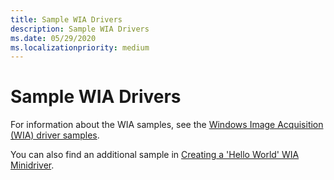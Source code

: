 ```yaml
---
title: Sample WIA Drivers
description: Sample WIA Drivers
ms.date: 05/29/2020
ms.localizationpriority: medium
---
```


# Sample WIA Drivers

For information about the WIA samples, see the [Windows Image Acquisition (WIA) driver samples](/samples/microsoft/windows-driver-samples/windows-image-acquisition-wia-driver-samples).

You can also find an additional sample in [Creating a 'Hello World' WIA Minidriver](creating-a---hello-world---wia-minidriver.md).
